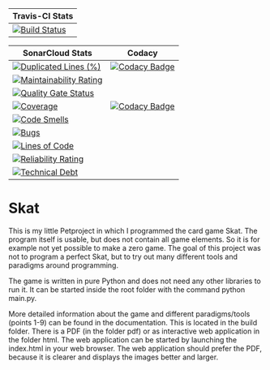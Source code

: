 | Travis-CI Stats                                                                                                           |
|---------------------------------------------------------------------------------------------------------------------------|
| [![Build Status](https://travis-ci.com/PascalStehling/Skat.svg?branch=master)](https://travis-ci.com/PascalStehling/Skat) |

| SonarCloud Stats                                                                                                                                                                                | Codacy                                                                                                                                                                                                                                                           |
|-------------------------------------------------------------------------------------------------------------------------------------------------------------------------------------------------|------------------------------------------------------------------------------------------------------------------------------------------------------------------------------------------------------------------------------------------------------------------|
| [![Duplicated Lines (%)](https://sonarcloud.io/api/project_badges/measure?project=PascalStehling_Skat&metric=duplicated_lines_density)](https://sonarcloud.io/dashboard?id=PascalStehling_Skat) | [![Codacy Badge](https://api.codacy.com/project/badge/Grade/cf576258965a46e1a65b4567d2f62757)](https://www.codacy.com/manual/PascalStehling/Skat?utm_source=github.com&amp;utm_medium=referral&amp;utm_content=PascalStehling/Skat&amp;utm_campaign=Badge_Grade) |
| [![Maintainability Rating](https://sonarcloud.io/api/project_badges/measure?project=PascalStehling_Skat&metric=sqale_rating)](https://sonarcloud.io/dashboard?id=PascalStehling_Skat)           |                                                                                                                                                                                                                                                                  |
| [![Quality Gate Status](https://sonarcloud.io/api/project_badges/measure?project=PascalStehling_Skat&metric=alert_status)](https://sonarcloud.io/dashboard?id=PascalStehling_Skat)              |                                                                                                                                                                                                                                                                  |
| [![Coverage](https://sonarcloud.io/api/project_badges/measure?project=PascalStehling_Skat&metric=coverage)](https://sonarcloud.io/dashboard?id=PascalStehling_Skat)                             | [![Codacy Badge](https://api.codacy.com/project/badge/Coverage/cf576258965a46e1a65b4567d2f62757)](https://www.codacy.com/manual/PascalStehling/Skat?utm_source=github.com&utm_medium=referral&utm_content=PascalStehling/Skat&utm_campaign=Badge_Coverage)       |
| [![Code Smells](https://sonarcloud.io/api/project_badges/measure?project=PascalStehling_Skat&metric=code_smells)](https://sonarcloud.io/dashboard?id=PascalStehling_Skat)                       |                                                                                                                                                                                                                                                                  |
| [![Bugs](https://sonarcloud.io/api/project_badges/measure?project=PascalStehling_Skat&metric=bugs)](https://sonarcloud.io/dashboard?id=PascalStehling_Skat)                                     |                                                                                                                                                                                                                                                                  |
| [![Lines of Code](https://sonarcloud.io/api/project_badges/measure?project=PascalStehling_Skat&metric=ncloc)](https://sonarcloud.io/dashboard?id=PascalStehling_Skat)                           |                                                                                                                                                                                                                                                                  |
| [![Reliability Rating](https://sonarcloud.io/api/project_badges/measure?project=PascalStehling_Skat&metric=reliability_rating)](https://sonarcloud.io/dashboard?id=PascalStehling_Skat)         |                                                                                                                                                                                                                                                                  |
| [![Technical Debt](https://sonarcloud.io/api/project_badges/measure?project=PascalStehling_Skat&metric=sqale_index)](https://sonarcloud.io/dashboard?id=PascalStehling_Skat)                    |                                                                                                                                                                                                                                                                  |

# Skat

This is my little Petproject in which I programmed the card game Skat. The program itself is usable, but does not contain all game elements. So it is for example not yet possible to make a zero game. The goal of this project was not to program a perfect Skat, but to try out many different tools and paradigms around programming.

The game is written in pure Python and does not need any other libraries to run it. It can be started inside the root folder with the command python main.py.

More detailed information about the game and different paradigms/tools (points 1-9) can be found in the documentation. This is located in the build folder. There is a PDF (in the folder pdf) or as interactive web application in the folder html. The web application can be started by launching the index.html in your web browser. The web application should prefer the PDF, because it is clearer and displays the images better and larger.
